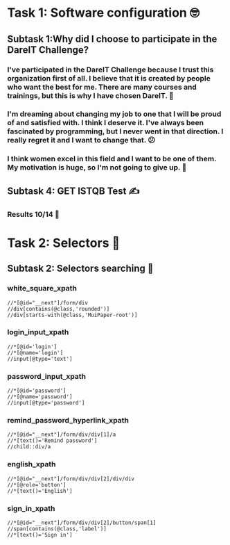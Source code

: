 # Task 1: Software configuration :nerd_face:
## Subtask 1:Why did I choose to participate in the DareIT Challenge?
### I've participated in the DareIT Challenge because I trust this organization first of all. I believe that it is created by people who want the best for me. There are many courses and trainings, but this is why I have chosen DareIT. :heartbeat:
### I'm dreaming about changing my job to one that I will be proud of and satisfied with. I think I deserve it. I've always been fascinated by programming, but I never went in that direction. I really regret it and I want to change that. :confused:
### I think women excel in this field and I want to be one of them. My motivation is huge, so I'm not going to give up. :100:
## Subtask 4: GET ISTQB Test :writing_hand:
### Results 10/14 :muscle:

# Task 2: Selectors :cowboy_hat_face:
## Subtask 2: Selectors searching :monocle_face:
### white_square_xpath
``` xpath
//*[@id="__next"]/form/div
//div[contains(@class,'rounded')]
//div[starts-with(@class,'MuiPaper-root')]
```
### login_input_xpath
```xpath
//*[@id='login']
//*[@name='login']
//input[@type='text']
```
### password_input_xpath
```xpath
//*[@id='password']
//*[@name='password']
//input[@type='password']
```
### remind_password_hyperlink_xpath
```xpath
//*[@id="__next"]/form/div/div[1]/a
//*[text()='Remind password']
//child::div/a
```
### english_xpath
```xpath
//*[@id="__next"]/form/div/div[2]/div/div
//*[@role='button']
//*[text()='English']
```
### sign_in_xpath
```xpath
//*[@id="__next"]/form/div/div[2]/button/span[1]
//span[contains(@class,'label')]
//*[text()='Sign in']
```